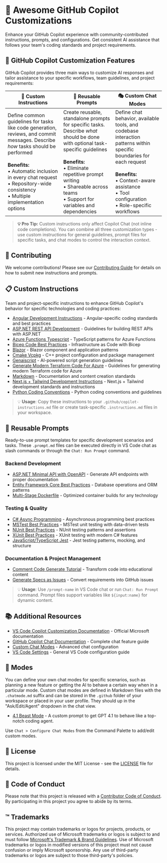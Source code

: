 # 🤖 Awesome GitHub Copilot Customizations

Enhance your GitHub Copilot experience with community-contributed instructions, prompts, and configurations. Get consistent AI assistance that follows your team's coding standards and project requirements.

## 🎯 GitHub Copilot Customization Features

GitHub Copilot provides three main ways to customize AI responses and tailor assistance to your specific workflows, team guidelines, and project requirements:

| **🔧 Custom Instructions**                                                                                                                                                                                                                                                 | **📝 Reusable Prompts**                                                                                                                                                                                                                                              | **🎭 Custom Chat Modes**                                                                                                                                                                                                      |
| ------------------------------------------------------------------------------------------------------------------------------------------------------------------------------------------------------------------------------------------------------------------------- | ------------------------------------------------------------------------------------------------------------------------------------------------------------------------------------------------------------------------------------------------------------------- | ---------------------------------------------------------------------------------------------------------------------------------------------------------------------------------------------------------------------------- |
| Define common guidelines for tasks like code generation, reviews, and commit messages. Describe *how* tasks should be performed<br><br>**Benefits:**<br>• Automatic inclusion in every chat request<br>• Repository-wide consistency<br>• Multiple implementation options | Create reusable, standalone prompts for specific tasks. Describe *what* should be done with optional task-specific guidelines<br><br>**Benefits:**<br>• Eliminate repetitive prompt writing<br>• Shareable across teams<br>• Support for variables and dependencies | Define chat behavior, available tools, and codebase interaction patterns within specific boundaries for each request<br><br>**Benefits:**<br>• Context-aware assistance<br>• Tool configuration<br>• Role-specific workflows |

> **💡 Pro Tip:** Custom instructions only affect Copilot Chat (not inline code completions). You can combine all three customization types - use custom instructions for general guidelines, prompt files for specific tasks, and chat modes to control the interaction context.


## 📝 Contributing

We welcome contributions! Please see our [Contributing Guide](./CONTRIBUTING.md) for details on how to submit new instructions and prompts.

## 📋 Custom Instructions

Team and project-specific instructions to enhance GitHub Copilot's behavior for specific technologies and coding practices:

- [Angular Development Instructions](instructions/angular.md) - Angular-specific coding standards and best practices
- [ASP.NET REST API Development](instructions/aspnet-rest-apis.md) - Guidelines for building REST APIs with ASP.NET
- [Azure Functions Typescript](instructions/azure-functions-typescript.md) - TypeScript patterns for Azure Functions
- [Bicep Code Best Practices](instructions/bicep-code-best-practices.md) - Infrastructure as Code with Bicep
- [Blazor](instructions/blazor.md) - Blazor component and application patterns
- [Cmake Vcpkg](instructions/cmake-vcpkg.md) - C++ project configuration and package management
- [Genaiscript](instructions/genaiscript.md) - AI-powered script generation guidelines
- [Generate Modern Terraform Code For Azure](instructions/generate-modern-terraform-code-for-azure.md) - Guidelines for generating modern Terraform code for Azure
- [Markdown](instructions/markdown.md) - Documentation and content creation standards
- [Next.js + Tailwind Development Instructions](instructions/nextjs-tailwind.md) - Next.js + Tailwind development standards and instructions
- [Python Coding Conventions](instructions/python.md) - Python coding conventions and guidelines


> 💡 **Usage**: Copy these instructions to your `.github/copilot-instructions.md` file or create task-specific `.instructions.md` files in your workspace.

## 🎯 Reusable Prompts

Ready-to-use prompt templates for specific development scenarios and tasks. These `.prompt.md` files can be executed directly in VS Code chat as slash commands or through the `Chat: Run Prompt` command.

### Backend Development
- [ASP.NET Minimal API with OpenAPI](prompts/aspnet-minimal-api-openapi.prompt.md) - Generate API endpoints with proper documentation
- [Entity Framework Core Best Practices](prompts/ef-core.prompt.md) - Database operations and ORM patterns
- [Multi-Stage Dockerfile](prompts/multi-stage-dockerfile.prompt.md) - Optimized container builds for any technology

### Testing & Quality
- [C# Async Programming](prompts/csharp-async.prompt.md) - Asynchronous programming best practices
- [MSTest Best Practices](prompts/csharp-mstest.prompt.md) - MSTest unit testing with data-driven tests
- [NUnit Best Practices](prompts/csharp-nunit.prompt.md) - NUnit testing patterns and assertions
- [XUnit Best Practices](prompts/csharp-xunit.prompt.md) - XUnit testing with modern C# features
- [JavaScript/TypeScript Jest](prompts/javascript-typescript-jest.prompt.md) - Jest testing patterns, mocking, and structure

### Documentation & Project Management
- [Comment Code Generate Tutorial](prompts/comment-code-generate-a-tutorial.prompt.md) - Transform code into educational content
- [Generate Specs as Issues](prompts/gen-specs-as-issues.prompt.md) - Convert requirements into GitHub issues

> 💡 **Usage**: Use `/prompt-name` in VS Code chat or run `Chat: Run Prompt` command. Prompt files support variables like `${input:name}` for dynamic content.


## 📚 Additional Resources

- [VS Code Copilot Customization Documentation](https://code.visualstudio.com/docs/copilot/copilot-customization) - Official Microsoft documentation
- [GitHub Copilot Chat Documentation](https://code.visualstudio.com/docs/copilot/chat/copilot-chat) - Complete chat feature guide
- [Custom Chat Modes](https://code.visualstudio.com/docs/copilot/chat/chat-modes) - Advanced chat configuration
- [VS Code Settings](https://code.visualstudio.com/docs/getstarted/settings) - General VS Code configuration guide

## 🧩 Modes

You can define your own chat modes for specific scenarios, such as planning a new feature or getting the AI to behave a certain way when in a particular mode. Custom chat modes are defined in Markdown files with the `.chatmode.md` suffix and can be stored in the `.github` folder of your workspace or placed in your user profile. They should up in the "Ask/Edit/Agent" dropdown in the chat view.

- [4.1 Beast Mode](modes/4.1-Beast.chatmode.md) - A custom prompt to get GPT 4.1 to behave like a top-notch coding agent.

Use `Chat > Configure Chat Modes` from the Command Palette to add/edit custom modes.

## 📄 License

This project is licensed under the MIT License - see the [LICENSE](LICENSE) file for details.

## 🤝 Code of Conduct

Please note that this project is released with a [Contributor Code of Conduct](CODE_OF_CONDUCT.md). By participating in this project you agree to abide by its terms.

## ™️ Trademarks

This project may contain trademarks or logos for projects, products, or services. Authorized use of Microsoft 
trademarks or logos is subject to and must follow 
[Microsoft's Trademark & Brand Guidelines](https://www.microsoft.com/en-us/legal/intellectualproperty/trademarks/usage/general).
Use of Microsoft trademarks or logos in modified versions of this project must not cause confusion or imply Microsoft sponsorship.
Any use of third-party trademarks or logos are subject to those third-party's policies.
